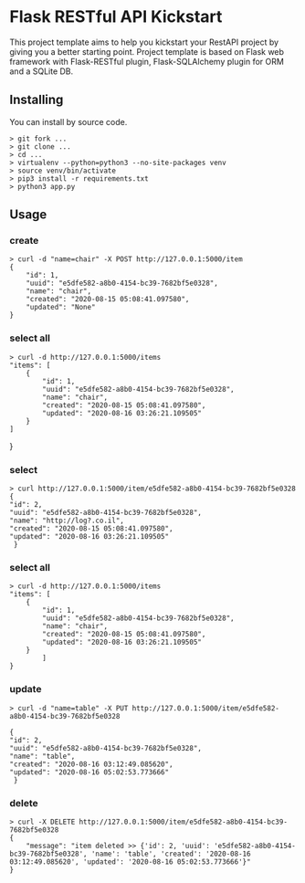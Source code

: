 # Flask RESTful API Kickstart

This project template aims to help you kickstart your RestAPI project by giving you a better starting point.
Project template is based on Flask web framework with Flask-RESTful plugin, Flask-SQLAlchemy plugin for ORM and a SQLite DB.

## Installing 

You can install by source code.

    > git fork ...
    > git clone ...
    > cd ...
    > virtualenv --python=python3 --no-site-packages venv
    > source venv/bin/activate
    > pip3 install -r requirements.txt
    > python3 app.py

## Usage


### create
    > curl -d "name=chair" -X POST http://127.0.0.1:5000/item
    {
        "id": 1,
        "uuid": "e5dfe582-a8b0-4154-bc39-7682bf5e0328",
        "name": "chair",
        "created": "2020-08-15 05:08:41.097580",
        "updated": "None"
    }
    
### select all

    > curl -d http://127.0.0.1:5000/items
    "items": [
        {
            "id": 1,
            "uuid": "e5dfe582-a8b0-4154-bc39-7682bf5e0328",
            "name": "chair",
            "created": "2020-08-15 05:08:41.097580",
            "updated": "2020-08-16 03:26:21.109505"
        }
    ]
}

### select

    > curl http://127.0.0.1:5000/item/e5dfe582-a8b0-4154-bc39-7682bf5e0328
    {
    "id": 2,
    "uuid": "e5dfe582-a8b0-4154-bc39-7682bf5e0328",
    "name": "http://log?.co.il",
    "created": "2020-08-15 05:08:41.097580",
    "updated": "2020-08-16 03:26:21.109505"
     }

### select all

    > curl -d http://127.0.0.1:5000/items
    "items": [
        {
            "id": 1,
            "uuid": "e5dfe582-a8b0-4154-bc39-7682bf5e0328",
            "name": "chair",
            "created": "2020-08-15 05:08:41.097580",
            "updated": "2020-08-16 03:26:21.109505"
        }
            ]
    }
### update

    > curl -d "name=table" -X PUT http://127.0.0.1:5000/item/e5dfe582-a8b0-4154-bc39-7682bf5e0328

    {
    "id": 2,
    "uuid": "e5dfe582-a8b0-4154-bc39-7682bf5e0328",
    "name": "table",
    "created": "2020-08-16 03:12:49.085620",
    "updated": "2020-08-16 05:02:53.773666"
     }


### delete

    > curl -X DELETE http://127.0.0.1:5000/item/e5dfe582-a8b0-4154-bc39-7682bf5e0328
    {
        "message": "item deleted >> {'id': 2, 'uuid': 'e5dfe582-a8b0-4154-bc39-7682bf5e0328', 'name': 'table', 'created': '2020-08-16 03:12:49.085620', 'updated': '2020-08-16 05:02:53.773666'}"
    }




